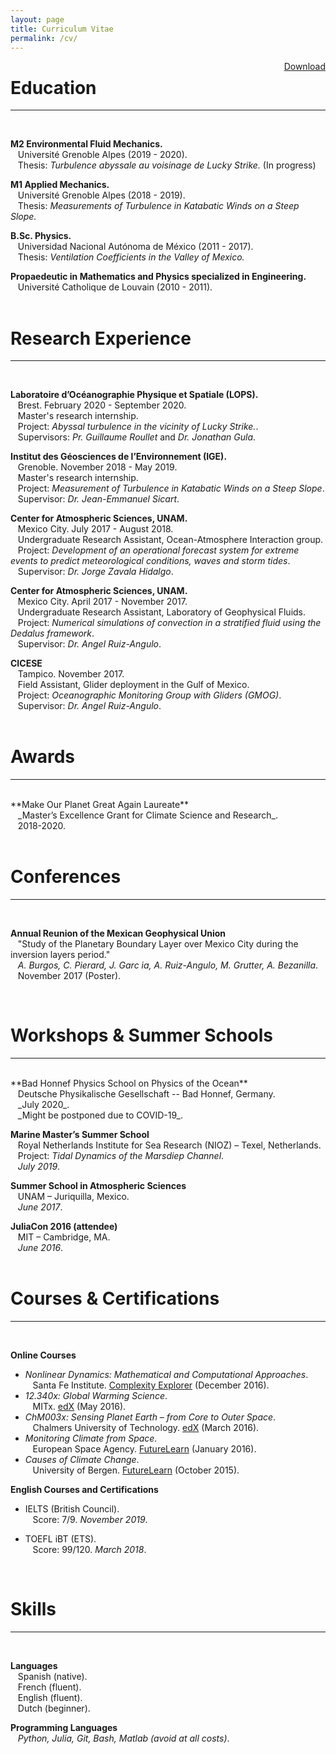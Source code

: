 ```yaml
---
layout: page
title: Curriculum Vitae
permalink: /cv/
---
```

<a href="/assets/CV_Pierard.pdf" style="float: right;">Download</a>


# Education
-----------
<br />

**M2 Environmental Fluid Mechanics.** <br />
&nbsp;&nbsp;&nbsp;Université Grenoble Alpes (2019 - 2020).<br />
&nbsp;&nbsp;&nbsp;Thesis: _Turbulence abyssale au voisinage de Lucky Strike._ (In progress)

**M1 Applied Mechanics.** <br />
&nbsp;&nbsp;&nbsp;Université Grenoble Alpes (2018 - 2019).<br />
&nbsp;&nbsp;&nbsp;Thesis: _Measurements of Turbulence in Katabatic Winds on a Steep Slope._

**B.Sc. Physics.** <br />
&nbsp;&nbsp;&nbsp;Universidad Nacional Autónoma de México (2011 - 2017). <br />
&nbsp;&nbsp;&nbsp;Thesis: _Ventilation Coefficients in the Valley of Mexico._

**Propaedeutic in Mathematics and Physics specialized in Engineering.** <br />
&nbsp;&nbsp;&nbsp;Université Catholique de Louvain (2010 - 2011).<br />
<br />

# Research Experience
-----------
<br />

**Laboratoire d’Océanographie Physique et Spatiale (LOPS).**<br />
&nbsp;&nbsp;&nbsp;Brest. February 2020 - September 2020.<br />
&nbsp;&nbsp;&nbsp;Master's research internship.<br />
&nbsp;&nbsp;&nbsp;Project: _Abyssal turbulence in the vicinity of Lucky Strike._. <br />
&nbsp;&nbsp;&nbsp;Supervisors: _Pr. Guillaume Roullet_ and _Dr. Jonathan Gula_. <br />

**Institut des Géosciences de l’Environnement (IGE).**<br />
&nbsp;&nbsp;&nbsp;Grenoble. November 2018 - May 2019.<br />
&nbsp;&nbsp;&nbsp;Master's research internship.<br />
&nbsp;&nbsp;&nbsp;Project: _Measurement of Turbulence in Katabatic Winds on a Steep Slope_. <br />
&nbsp;&nbsp;&nbsp;Supervisor: _Dr. Jean-Emmanuel Sicart_. <br />

**Center for Atmospheric Sciences, UNAM.**<br />
&nbsp;&nbsp;&nbsp;Mexico City. July 2017 - August 2018.<br />
&nbsp;&nbsp;&nbsp;Undergraduate Research Assistant, Ocean-Atmosphere Interaction group.<br />
&nbsp;&nbsp;&nbsp;Project: _Development of an operational forecast system for extreme events to predict meteorological conditions, waves and storm tides_.<br />
&nbsp;&nbsp;&nbsp;Supervisor: _Dr. Jorge Zavala Hidalgo_.<br />

**Center for Atmospheric Sciences, UNAM.**<br />
&nbsp;&nbsp;&nbsp;Mexico City. April 2017 - November 2017.<br />
&nbsp;&nbsp;&nbsp;Undergraduate Research Assistant, Laboratory of Geophysical Fluids.<br />
&nbsp;&nbsp;&nbsp;Project: _Numerical simulations of convection in a stratified fluid using the Dedalus framework_.<br />
&nbsp;&nbsp;&nbsp;Supervisor: _Dr. Angel Ruiz-Angulo_.<br />

**CICESE**<br />
&nbsp;&nbsp;&nbsp;Tampico. November 2017.<br />
&nbsp;&nbsp;&nbsp;Field Assistant, Glider deployment in the Gulf of Mexico.<br />
&nbsp;&nbsp;&nbsp;Project: _Oceanographic Monitoring Group with Gliders (GMOG)_.<br />
&nbsp;&nbsp;&nbsp;Supervisor: _Dr. Angel Ruiz-Angulo_.<br />
<br />

# Awards
------------
<br />
**Make Our Planet Great Again Laureate**<br />
&nbsp;&nbsp;&nbsp;_Master’s Excellence Grant for Climate Science and Research_.<br />
&nbsp;&nbsp;&nbsp;2018-2020.<br />

<br />

# Conferences
------------
<br />

**Annual Reunion of the Mexican Geophysical Union**<br />
&nbsp;&nbsp;&nbsp;"Study of the Planetary Boundary Layer over Mexico City during the inversion layers period."<br />
&nbsp;&nbsp;&nbsp;_A. Burgos, C. Pierard, J. Garc ́ıa, A. Ruiz-Angulo, M. Grutter, A. Bezanilla_.<br />
&nbsp;&nbsp;&nbsp;November 2017 (Poster).<br />

<br />

# Workshops & Summer Schools
------------
<br />
**Bad Honnef Physics School on Physics of the Ocean**<br />
&nbsp;&nbsp;&nbsp;Deutsche Physikalische Gesellschaft -- Bad Honnef, Germany.<br />
&nbsp;&nbsp;&nbsp;_July 2020_.<br />
&nbsp;&nbsp;&nbsp;_Might be postponed due to COVID-19_.

**Marine Master’s Summer School**<br />
&nbsp;&nbsp;&nbsp;Royal Netherlands Institute for Sea Research (NIOZ) – Texel, Netherlands.<br />
&nbsp;&nbsp;&nbsp;Project: _Tidal Dynamics of the Marsdiep Channel_.<br />
&nbsp;&nbsp;&nbsp;_July 2019_.<br />

**Summer School in Atmospheric Sciences**<br />
&nbsp;&nbsp;&nbsp;UNAM – Juriquilla, Mexico.<br />
&nbsp;&nbsp;&nbsp;_June 2017_.<br />

**JuliaCon 2016 (attendee)**<br />
&nbsp;&nbsp;&nbsp;MIT – Cambridge, MA.<br />
&nbsp;&nbsp;&nbsp;_June 2016_.<br />
<br />

# Courses & Certifications
------------
<br />

**Online Courses**<br />
- _Nonlinear Dynamics: Mathematical and Computational Approaches_.<br />
&nbsp;&nbsp;&nbsp;Santa Fe Institute. [Complexity Explorer](https://www.complexityexplorer.org/courses/60-nonlinear-dynamics-mathematical-and-computational-approaches-fall-2016/certificates/3888316416.pdf) (December 2016).<br />
- _12.340x: Global Warming Science_.<br />
&nbsp;&nbsp;&nbsp;MITx. [edX](https://courses.edx.org/certificates/369bb7be9a0d41ec96edb0c53fd8d612) (May 2016).<br />
- _ChM003x: Sensing Planet Earth – from Core to Outer Space_.<br />
&nbsp;&nbsp;&nbsp;Chalmers University of Technology. [edX](https://courses.edx.org/certificates/b115af24aae6429db80918d261ce696e) (March 2016).<br />
- _Monitoring Climate from Space._<br />
&nbsp;&nbsp;&nbsp;European Space Agency. [FutureLearn](https://www.futurelearn.com/statements/onwhpfg?utm_campaign=Share+Links&utm_medium=futurelearn-statement&utm_source=linkedin) (January 2016).<br />
- _Causes of Climate Change_.<br />
&nbsp;&nbsp;&nbsp;University of Bergen. [FutureLearn](https://www.futurelearn.com/statements/jk2fktn) (October 2015).<br />

**English Courses and Certifications**<br />

- IELTS (British Council).<br />
&nbsp;&nbsp;&nbsp;Score: 7/9. *November 2019*.<br />

- TOEFL iBT (ETS).<br />
&nbsp;&nbsp;&nbsp;Score: 99/120. *March 2018*.<br />

<br />

# Skills
------------
<br />

**Languages**<br />
&nbsp;&nbsp;&nbsp;Spanish (native).<br />
&nbsp;&nbsp;&nbsp;French (fluent). <br />
&nbsp;&nbsp;&nbsp;English (fluent). <br />
&nbsp;&nbsp;&nbsp;Dutch (beginner). <br />

**Programming Languages**<br />
&nbsp;&nbsp;&nbsp;_Python, Julia, Git, Bash, Matlab (avoid at all costs)_.
